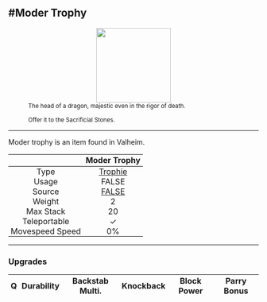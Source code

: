 <meta property="og:title" content="Moder Trophy - MoreValheim" /><meta property="og:type" content="website" /><meta property="og:image" content="/assets/moder_trophy.png" /><meta property="og:description" content="Moder Trophy is an item found in Valheim." /><meta name="theme-color" content="#546D78"><meta name="twitter:card" content="summary_large_image">
#Moder Trophy
-------------
<style>img {width:20px;}.tb {width:150px;display: block;margin-left: auto;margin-right: auto;}</style>

<style>.md-typeset table:not([class]) th:not([align]) {min-width:unset!important;}</style>
<style>td{padding:0em 0.3em!important;text-align:center!important;border-left:.05rem solid var(--md-default-fg-color--lightest)}</style>

<style>th{padding:0.1em 0.3em!important;text-align:center!important;font-weight:bold}</style>

<style>pre{text-align:right!important}</style>
<style>table tr td:first-child {border-left: 0;};</style>

<figure><img src="/assets/moder_trophy.png" class="tb" /><figcaption><small>The head of a dragon, majestic even in the rigor of death.

Offer it to the Sacrificial Stones.</small></figcaption></figure>

-------------

Moder trophy is an item found in Valheim.

|        | Moder Trophy              |
| ----------- | ------------------------------------ |
| Type | [Trophie](../../types/trophie)
| Usage | FALSE<br>
| Source | [FALSE](../../items/false)
| Weight | 2 |
| Max Stack | 20 |
| Teleportable | ✓
| Movespeed Speed | 0%


-------------

### Upgrades
| Q | Durability | Backstab Multi. | Knockback | Block Power | Parry Bonus
| - | - | - | - | - | - 
